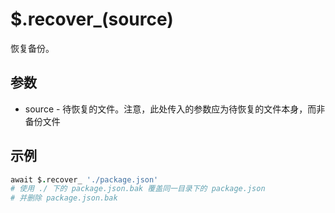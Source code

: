 # $.recover_(source)

恢复备份。

## 参数

- source - 待恢复的文件。注意，此处传入的参数应为待恢复的文件本身，而非备份文件

## 示例

```coffeescript
await $.recover_ './package.json'
# 使用 ./ 下的 package.json.bak 覆盖同一目录下的 package.json
# 并删除 package.json.bak
```